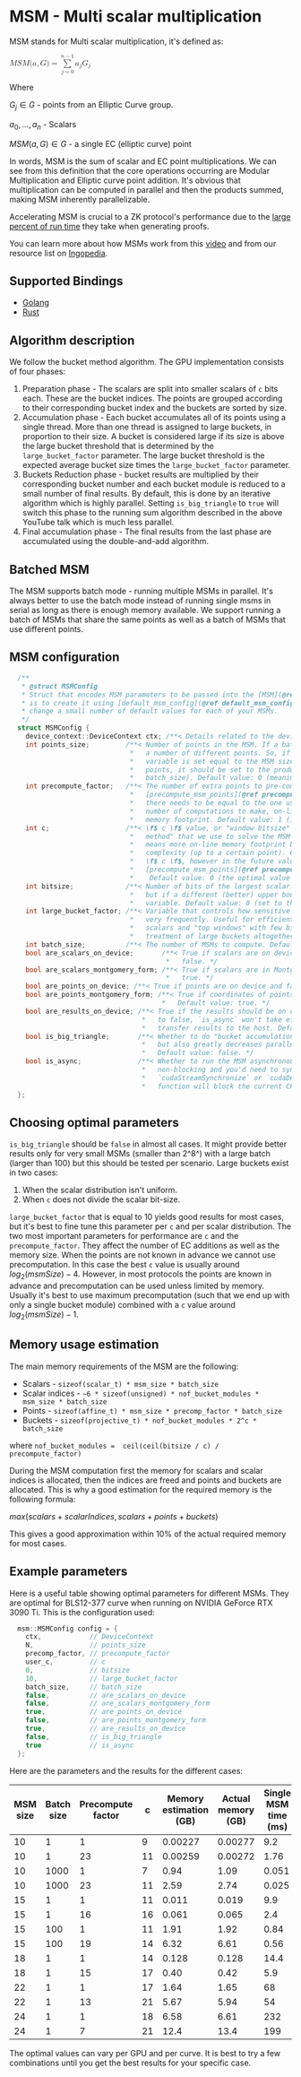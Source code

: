 # MSM - Multi scalar multiplication

MSM stands for Multi scalar multiplication, it's defined as:

<math xmlns="http://www.w3.org/1998/Math/MathML">
  <mi>M</mi>
  <mi>S</mi>
  <mi>M</mi>
  <mo stretchy="false">(</mo>
  <mi>a</mi>
  <mo>,</mo>
  <mi>G</mi>
  <mo stretchy="false">)</mo>
  <mo>=</mo>
  <munderover>
    <mo data-mjx-texclass="OP" movablelimits="false">&#x2211;</mo>
    <mrow data-mjx-texclass="ORD">
      <mi>j</mi>
      <mo>=</mo>
      <mn>0</mn>
    </mrow>
    <mrow data-mjx-texclass="ORD">
      <mi>n</mi>
      <mo>&#x2212;</mo>
      <mn>1</mn>
    </mrow>
  </munderover>
  <msub>
    <mi>a</mi>
    <mi>j</mi>
  </msub>
  <msub>
    <mi>G</mi>
    <mi>j</mi>
  </msub>
</math>

Where

$G_j \in G$ - points from an Elliptic Curve group.

$a_0, \ldots, a_n$ - Scalars

$MSM(a, G) \in G$ - a single EC (elliptic curve) point

In words, MSM is the sum of scalar and EC point multiplications. We can see from this definition that the core operations occurring are Modular Multiplication and Elliptic curve point addition. It's obvious that multiplication can be computed in parallel and then the products summed, making MSM inherently parallelizable.

Accelerating MSM is crucial to a ZK protocol's performance due to the [large percent of run time](https://hackmd.io/@0xMonia/SkQ6-oRz3#Hardware-acceleration-in-action) they take when generating proofs.

You can learn more about how MSMs work from this [video](https://www.youtube.com/watch?v=Bl5mQA7UL2I) and from our resource list on [Ingopedia](https://www.ingonyama.com/ingopedia/msm).

## Supported Bindings

- [Golang](../golang-bindings/msm.md)
- [Rust](../rust-bindings//msm.md)

## Algorithm description

We follow the bucket method algorithm. The GPU implementation consists of four phases:

1. Preparation phase - The scalars are split into smaller scalars of `c` bits each. These are the bucket indices. The points are grouped according to their corresponding bucket index and the buckets are sorted by size.
2. Accumulation phase - Each bucket accumulates all of its points using a single thread. More than one thread is assigned to large buckets, in proportion to their size. A bucket is considered large if its size is above the large bucket threshold that is determined by the `large_bucket_factor` parameter. The large bucket threshold is the expected average bucket size times the `large_bucket_factor` parameter.
3. Buckets Reduction phase - bucket results are multiplied by their corresponding bucket number and each bucket module is reduced to a small number of final results. By default, this is done by an iterative algorithm which is highly parallel. Setting `is_big_triangle` to `true` will switch this phase to the running sum algorithm described in the above YouTube talk which is much less parallel.
4. Final accumulation phase - The final results from the last phase are accumulated using the double-and-add algorithm.

## Batched MSM

The MSM supports batch mode - running multiple MSMs in parallel. It's always better to use the batch mode instead of running single msms in serial as long as there is enough memory available. We support running a batch of MSMs that share the same points as well as a batch of MSMs that use different points.

## MSM configuration

```cpp
  /**
   * @struct MSMConfig
   * Struct that encodes MSM parameters to be passed into the [MSM](@ref MSM) function. The intended use of this struct
   * is to create it using [default_msm_config](@ref default_msm_config) function and then you'll hopefully only need to
   * change a small number of default values for each of your MSMs.
   */
  struct MSMConfig {
    device_context::DeviceContext ctx; /**< Details related to the device such as its id and stream id. */
    int points_size;         /**< Number of points in the MSM. If a batch of MSMs needs to be computed, this should be
                              *   a number of different points. So, if each MSM re-uses the same set of points, this
                              *   variable is set equal to the MSM size. And if every MSM uses a distinct set of
                              *   points, it should be set to the product of MSM size and [batch_size](@ref
                              *   batch_size). Default value: 0 (meaning it's equal to the MSM size). */
    int precompute_factor;   /**< The number of extra points to pre-compute for each point. See the
                              *   [precompute_msm_points](@ref precompute_msm_points) function, `precompute_factor` passed
                              *   there needs to be equal to the one used here. Larger values decrease the
                              *   number of computations to make, on-line memory footprint, but increase the static
                              *   memory footprint. Default value: 1 (i.e. don't pre-compute). */
    int c;                   /**< \f$ c \f$ value, or "window bitsize" which is the main parameter of the "bucket
                              *   method" that we use to solve the MSM problem. As a rule of thumb, larger value
                              *   means more on-line memory footprint but also more parallelism and less computational
                              *   complexity (up to a certain point). Currently pre-computation is independent of
                              *   \f$ c \f$, however in the future value of \f$ c \f$ here and the one passed into the
                              *   [precompute_msm_points](@ref precompute_msm_points) function will need to be identical.
                              *    Default value: 0 (the optimal value of \f$ c \f$ is chosen automatically).  */
    int bitsize;             /**< Number of bits of the largest scalar. Typically equals the bitsize of scalar field,
                              *   but if a different (better) upper bound is known, it should be reflected in this
                              *   variable. Default value: 0 (set to the bitsize of scalar field). */
    int large_bucket_factor; /**< Variable that controls how sensitive the algorithm is to the buckets that occur
                              *   very frequently. Useful for efficient treatment of non-uniform distributions of
                              *   scalars and "top windows" with few bits. Can be set to 0 to disable separate
                              *   treatment of large buckets altogether. Default value: 10. */
    int batch_size;          /**< The number of MSMs to compute. Default value: 1. */
    bool are_scalars_on_device;       /**< True if scalars are on device and false if they're on host. Default value:
                                       *   false. */
    bool are_scalars_montgomery_form; /**< True if scalars are in Montgomery form and false otherwise. Default value:
                                       *   true. */
    bool are_points_on_device; /**< True if points are on device and false if they're on host. Default value: false. */
    bool are_points_montgomery_form; /**< True if coordinates of points are in Montgomery form and false otherwise.
                                      *   Default value: true. */
    bool are_results_on_device; /**< True if the results should be on device and false if they should be on host. If set
                                 *   to false, `is_async` won't take effect because a synchronization is needed to
                                 *   transfer results to the host. Default value: false. */
    bool is_big_triangle;       /**< Whether to do "bucket accumulation" serially. Decreases computational complexity
                                 *   but also greatly decreases parallelism, so only suitable for large batches of MSMs.
                                 *   Default value: false. */
    bool is_async;              /**< Whether to run the MSM asynchronously. If set to true, the MSM function will be
                                 *   non-blocking and you'd need to synchronize it explicitly by running
                                 *   `cudaStreamSynchronize` or `cudaDeviceSynchronize`. If set to false, the MSM
                                 *   function will block the current CPU thread. */
  };
```

## Choosing optimal parameters

`is_big_triangle` should be `false` in almost all cases. It might provide better results only for very small MSMs (smaller than 2^8^) with a large batch (larger than 100) but this should be tested per scenario.
Large buckets exist in two cases:
1. When the scalar distribution isn't uniform.
2. When `c` does not divide the scalar bit-size.

`large_bucket_factor` that is equal to 10 yields good results for most cases, but it's best to fine tune this parameter per `c` and per scalar distribution.
The two most important parameters for performance are `c` and the `precompute_factor`. They affect the number of EC additions as well as the memory size. When the points are not known in advance we cannot use precomputation. In this case the best `c` value is usually around $log_2(msmSize) - 4$. However, in most protocols the points are known in advance and precomputation can be used unless limited by memory. Usually it's best to use maximum precomputation (such that we end up with only a single bucket module) combined with a `c` value around $log_2(msmSize) - 1$.

## Memory usage estimation

The main memory requirements of the MSM are the following:

- Scalars - `sizeof(scalar_t) * msm_size * batch_size`
- Scalar indices - `~6 * sizeof(unsigned) * nof_bucket_modules * msm_size * batch_size`
- Points - `sizeof(affine_t) * msm_size * precomp_factor * batch_size`
- Buckets - `sizeof(projective_t) * nof_bucket_modules * 2^c * batch_size`

where `nof_bucket_modules =  ceil(ceil(bitsize / c) / precompute_factor)`

During the MSM computation first the memory for scalars and scalar indices is allocated, then the indices are freed and points and buckets are allocated. This is why a good estimation for the required memory is the following formula:

$max(scalars + scalarIndices, scalars + points + buckets)$

This gives a good approximation within 10% of the actual required memory for most cases.

## Example parameters

Here is a useful table showing optimal parameters for different MSMs. They are optimal for BLS12-377 curve when running on NVIDIA GeForce RTX 3090 Ti. This is the configuration used:

```cpp
  msm::MSMConfig config = {
    ctx,            // DeviceContext
    N,              // points_size
    precomp_factor, // precompute_factor
    user_c,         // c
    0,              // bitsize
    10,             // large_bucket_factor
    batch_size,     // batch_size
    false,          // are_scalars_on_device
    false,          // are_scalars_montgomery_form
    true,           // are_points_on_device
    false,          // are_points_montgomery_form
    true,           // are_results_on_device
    false,          // is_big_triangle
    true            // is_async
  };
```

Here are the parameters and the results for the different cases:

| MSM size | Batch size | Precompute factor | c | Memory estimation (GB) | Actual memory (GB) | Single MSM time (ms) |
| --- | --- | --- | --- | --- | --- | --- |
| 10 | 1 | 1 | 9 | 0.00227 | 0.00277 | 9.2 |
| 10 | 1 | 23 | 11 | 0.00259 | 0.00272 | 1.76 |
| 10 | 1000 | 1 | 7 | 0.94 | 1.09 | 0.051 |
| 10 | 1000 | 23 | 11 | 2.59 | 2.74 | 0.025 |
| 15 | 1 | 1 | 11 | 0.011 | 0.019 | 9.9 |
| 15 | 1 | 16 | 16 | 0.061 | 0.065 | 2.4 |
| 15 | 100 | 1 | 11 | 1.91 | 1.92 | 0.84 |
| 15 | 100 | 19 | 14 | 6.32 | 6.61 | 0.56 |
| 18 | 1 | 1 | 14 | 0.128 | 0.128 | 14.4 |
| 18 | 1 | 15 | 17 | 0.40 | 0.42 | 5.9 |
| 22 | 1 | 1 | 17 | 1.64 | 1.65 | 68 |
| 22 | 1 | 13 | 21 | 5.67 | 5.94 | 54 |
| 24 | 1 | 1 | 18 | 6.58 | 6.61 | 232 |
| 24 | 1 | 7 | 21 | 12.4 | 13.4 | 199 |

The optimal values can vary per GPU and per curve. It is best to try a few combinations until you get the best results for your specific case.
